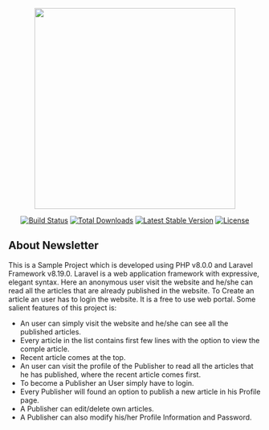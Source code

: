 <p align="center"><a href="https://laravel.com" target="_blank"><img src="https://raw.githubusercontent.com/laravel/art/master/logo-lockup/5%20SVG/2%20CMYK/1%20Full%20Color/laravel-logolockup-cmyk-red.svg" width="400"></a></p>

<p align="center">
<a href="https://travis-ci.org/laravel/framework"><img src="https://travis-ci.org/laravel/framework.svg" alt="Build Status"></a>
<a href="https://packagist.org/packages/laravel/framework"><img src="https://img.shields.io/packagist/dt/laravel/framework" alt="Total Downloads"></a>
<a href="https://packagist.org/packages/laravel/framework"><img src="https://img.shields.io/packagist/v/laravel/framework" alt="Latest Stable Version"></a>
<a href="https://packagist.org/packages/laravel/framework"><img src="https://img.shields.io/packagist/l/laravel/framework" alt="License"></a>
</p>

## About Newsletter

This is a Sample Project which is developed using PHP v8.0.0 and Laravel Framework v8.19.0. Laravel is a web application framework with expressive, elegant syntax. Here an anonymous user visit the website and he/she can read all the articles that are already published in the website. To Create an article an user has to login the website. It is a free to use web portal. Some salient features of this project is:

- An user can simply visit the website and he/she can see all the published articles.
- Every article in the list contains first few lines with the option to view the comple article.
- Recent article comes at the top.
- An user can visit the profile of the Publisher to read all the articles that he has published, where the recent article comes first.
- To become a Publisher an User simply have to login.
- Every Publisher will found an option to publish a new article in his Profile page.
- A Publisher can edit/delete own articles.
- A Publisher can also modify his/her Profile Information and Password.
